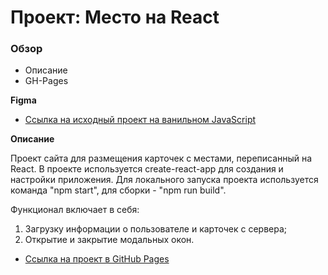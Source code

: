# Проект: Место на React

### Обзор

* Описание
* GH-Pages

**Figma**

* [Ссылка на исходный проект на ванильном JavaScript](https://github.com/joniksid1/mesto)

**Описание**

Проект сайта для размещения карточек с местами, переписанный на React. В проекте используется create-react-app для создания и настройки приложения. 
Для локального запуска проекта используется команда "npm start", для сборки - "npm run build".

Функционал включает в себя:
1. Загрузку информации о пользователе и карточек с сервера;
2. Открытие и закрытие модальных окон.

* [Ссылка на проект в GitHub Pages](https://joniksid1.github.io/mesto-react/)

